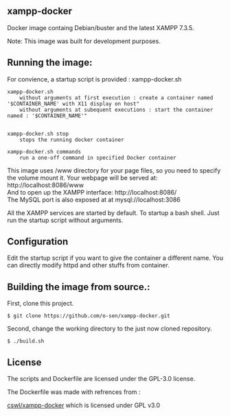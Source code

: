 ## xampp-docker

Docker image containg Debian/buster and the latest XAMPP 7.3.5.

Note: This image was built for development purposes.


## Running the image:

For convience, a startup script is provided : xampp-docker.sh

```
xampp-docker.sh
    without arguments at first execution : create a container named  '$CONTAINER_NAME' with X11 display on host"
    without arguments at subequent executions : start the container named : '$CONTAINER_NAME'"
    

xampp-docker.sh stop
    stops the running docker container

xampp-docker.sh commands
    run a one-off command in specified Docker container
```

This image uses /www directory for your page files, so you need to specify the volume mount it.
Your webpage will be served at: http://localhost:8086/www  
And to open up the XAMPP interface: http://localhost:8086/  
The MySQL port is also exposed at at mysql://localhost:3086

All the XAMPP services are started by default.
To startup a bash shell. Just run the startup script without arguments.


## Configuration
Edit the startup script if you want to give the container a different name.
You can directly modify httpd and other stuffs from container.

## Building the image from source.:

First, clone this project.

```
$ git clone https://github.com/o-sen/xampp-docker.git
```

Second, change the working directory to the just now cloned repository.

```
$ ./build.sh
```

## License

The scripts and Dockerfile are licensed under the GPL-3.0 license.

The Dockerfile was made with refrences from :

[cswl/xampp-docker](https://github.com/cswl/xampp-docker) which is licensed under GPL v3.0
